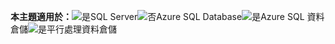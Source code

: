 <Token>**本主題適用於：**![是](media/yes.png)SQL Server![否](media/no.png)Azure SQL Database![是](media/yes.png)Azure SQL 資料倉儲![是](media/yes.png)平行處理資料倉儲 </Token>

